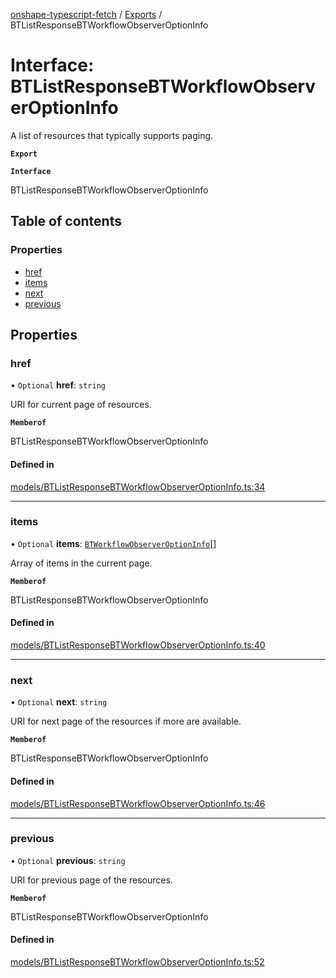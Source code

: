 [onshape-typescript-fetch](../README.md) / [Exports](../modules.md) / BTListResponseBTWorkflowObserverOptionInfo

# Interface: BTListResponseBTWorkflowObserverOptionInfo

A list of resources that typically supports paging.

**`Export`**

**`Interface`**

BTListResponseBTWorkflowObserverOptionInfo

## Table of contents

### Properties

- [href](BTListResponseBTWorkflowObserverOptionInfo.md#href)
- [items](BTListResponseBTWorkflowObserverOptionInfo.md#items)
- [next](BTListResponseBTWorkflowObserverOptionInfo.md#next)
- [previous](BTListResponseBTWorkflowObserverOptionInfo.md#previous)

## Properties

### href

• `Optional` **href**: `string`

URI for current page of resources.

**`Memberof`**

BTListResponseBTWorkflowObserverOptionInfo

#### Defined in

[models/BTListResponseBTWorkflowObserverOptionInfo.ts:34](https://github.com/toebes/onshape-typescript-fetch/blob/3e11ae1/models/BTListResponseBTWorkflowObserverOptionInfo.ts#L34)

___

### items

• `Optional` **items**: [`BTWorkflowObserverOptionInfo`](BTWorkflowObserverOptionInfo.md)[]

Array of items in the current page.

**`Memberof`**

BTListResponseBTWorkflowObserverOptionInfo

#### Defined in

[models/BTListResponseBTWorkflowObserverOptionInfo.ts:40](https://github.com/toebes/onshape-typescript-fetch/blob/3e11ae1/models/BTListResponseBTWorkflowObserverOptionInfo.ts#L40)

___

### next

• `Optional` **next**: `string`

URI for next page of the resources if more are available.

**`Memberof`**

BTListResponseBTWorkflowObserverOptionInfo

#### Defined in

[models/BTListResponseBTWorkflowObserverOptionInfo.ts:46](https://github.com/toebes/onshape-typescript-fetch/blob/3e11ae1/models/BTListResponseBTWorkflowObserverOptionInfo.ts#L46)

___

### previous

• `Optional` **previous**: `string`

URI for previous page of the resources.

**`Memberof`**

BTListResponseBTWorkflowObserverOptionInfo

#### Defined in

[models/BTListResponseBTWorkflowObserverOptionInfo.ts:52](https://github.com/toebes/onshape-typescript-fetch/blob/3e11ae1/models/BTListResponseBTWorkflowObserverOptionInfo.ts#L52)
